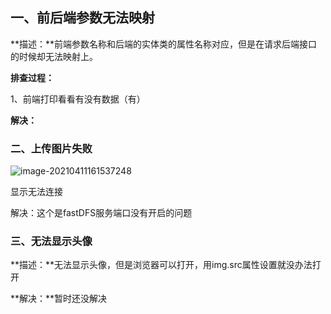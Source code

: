 ## 一、前后端参数无法映射

**描述：**前端参数名称和后端的实体类的属性名称对应，但是在请求后端接口的时候却无法映射上。

**排查过程：**

1、前端打印看看有没有数据（有）

**解决：**

### 二、上传图片失败

![image-20210411161537248](C:\Users\li\AppData\Roaming\Typora\typora-user-images\image-20210411161537248.png)

显示无法连接

解决：这个是fastDFS服务端口没有开启的问题

### 三、无法显示头像

**描述：**无法显示头像，但是浏览器可以打开，用img.src属性设置就没办法打开

**解决：**暂时还没解决